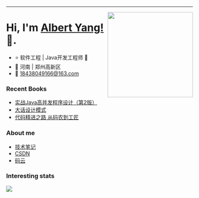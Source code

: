 
---
<img align='right' src="https://media.giphy.com/media/M9gbBd9nbDrOTu1Mqx/giphy.gif" width="230">


# Hi, I'm [Albert Yang!](https://github.com/AlbertYang0801) 👋.


- ⭐ 软件工程 | Java开发工程师 🤖
- 🌱 河南 | 郑州高新区
- 💬  [18438049166@163.com](mailto:2434387555@qq.com)

### Recent Books
- [实战Java高并发程序设计（第2版）](https://item.jd.com/12458866.html)
- [大话设计模式](https://item.jd.com/10079261.html)
- [代码精进之路 从码农到工匠](https://item.jd.com/12612417.html)

### About me
- [技术笔记](https://albertyang0801.github.io/gitbook-technology/)
- [CSDN](https://blog.csdn.net/qq_40389276)
- [码云](https://gitee.com/zztiyjw)

### Interesting stats
<img align="left" src="https://github-readme-stats.vercel.app/api?username=AlbertYang0801&show_icons=true&icon_color=CE1D2D&text_color=718096&bg_color=ffffff&hide_title=true" />
